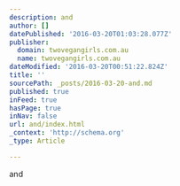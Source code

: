```yaml
---
description: and
author: []
datePublished: '2016-03-20T01:03:28.077Z'
publisher:
  domain: twovegangirls.com.au
  name: twovegangirls.com.au
dateModified: '2016-03-20T00:51:22.824Z'
title: ''
sourcePath: _posts/2016-03-20-and.md
published: true
inFeed: true
hasPage: true
inNav: false
url: and/index.html
_context: 'http://schema.org'
_type: Article

---
```

and